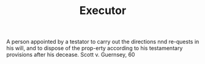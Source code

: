 ---
title: Executor
letter: E
permalink: "/definitions/bld-executor.html"
body: A person appointed by a testator to carry out the directions nnd re-quests in
  his will, and to dispose of the prop-erty according to his testamentary provisions
  after his decease. Scott v. Guernsey, 60
published_at: '2018-07-07'
source: Black's Law Dictionary 2nd Ed (1910)
layout: post
---
